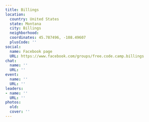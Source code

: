 ```yaml
---
title: Billings
location:
  country: United States
  state: Montana
  city: Billings
  neighborhood: 
  coordinates: 45.787496, -108.49607
  plusCode: ''
social:
  name: Facebook page
  URL: https://www.facebook.com/groups/free.code.camp.billings
chat:
  name: ''
  URL: ''
event:
  name: ''
  URL: ''
leaders:
- name: ''
  URL: ''
photos:
  old: 
  cover: ''
---
```

